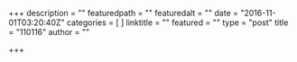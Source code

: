 +++
description = ""
featuredpath = ""
featuredalt = ""
date = "2016-11-01T03:20:40Z"
categories = [
]
linktitle = ""
featured = ""
type = "post"
title = "110116"
author = ""

+++


